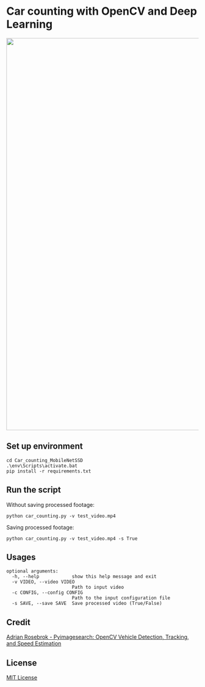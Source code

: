 # Car counting with OpenCV and Deep Learning

<p align = "center"><img src="./processe_video.gif" width = 1024></p>

## Set up environment
```
cd Car_counting_MobileNetSSD
.\env\Scripts\activate.bat
pip install -r requirements.txt
```

## Run the script

Without saving processed footage:
```
python car_counting.py -v test_video.mp4
```

Saving processed footage:
```
python car_counting.py -v test_video.mp4 -s True
```
## Usages

```
optional arguments:
  -h, --help            show this help message and exit
  -v VIDEO, --video VIDEO
                        Path to input video
  -c CONFIG, --config CONFIG
                        Path to the input configuration file
  -s SAVE, --save SAVE  Save processed video (True/False)
```

## Credit
[Adrian Rosebrok - Pyimagesearch: OpenCV Vehicle Detection, Tracking, and Speed Estimation](https://www.pyimagesearch.com/2019/12/02/opencv-vehicle-detection-tracking-and-speed-estimation/)

## License
[MIT License](./LICENSE)
